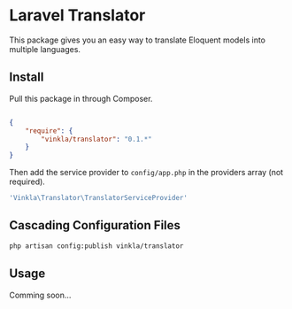 Laravel Translator
==================

This package gives you an easy way to translate Eloquent models into multiple languages.

## Install

Pull this package in through Composer.

```json

{
    "require": {
        "vinkla/translator": "0.1.*"
    }
}

```

Then add the service provider to `config/app.php` in the providers array (not required).

```bash
'Vinkla\Translator\TranslatorServiceProvider'
```

## Cascading Configuration Files

```bash
php artisan config:publish vinkla/translator
```

## Usage

Comming soon…